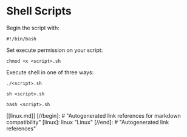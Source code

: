 # Shell Scripts

Begin the script with:
```
#!/bin/bash
```

Set execute permission on your script: 
```
chmod +x <script>.sh
```

Execute shell in one of three ways:
```
./<script>.sh
```
```  
sh <script>.sh
```
```
bash <script>.sh
```

[[linux.md]]
[//begin]: # "Autogenerated link references for markdown compatibility"
[linux]: linux "Linux"
[//end]: # "Autogenerated link references"
